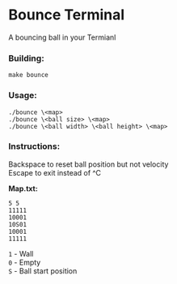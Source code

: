 # Bounce Terminal

A bouncing ball in your Termianl

### Building:
`make bounce`

### Usage:
```
./bounce \<map>
./bounce \<ball size> \<map>
./bounce \<ball width> \<ball height> \<map>
```

### Instructions:
Backspace to reset ball position but not velocity  
Escape to exit instead of ^C

**Map.txt:**
```
5 5
11111
10001
10S01
10001
11111
```
`1` - Wall  
`0` - Empty  
`S` - Ball start position
